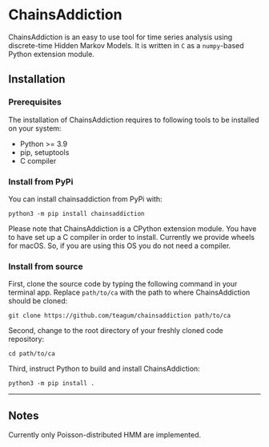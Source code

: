 # ChainsAddiction

ChainsAddiction is an easy to use tool for time series analysis using
discrete-time Hidden Markov Models. It is written in `C` as a `numpy`-based
Python extension module.


## Installation
### Prerequisites

The installation of ChainsAddiction requires to following tools to be installed
on your system:

- Python >= 3.9
- pip, setuptools
- C compiler


### Install from PyPi

You can install chainsaddiction from PyPi with:

    python3 -m pip install chainsaddiction

Please note that ChainsAddiction is a CPython extension module. You have to
have set up a C compiler in order to install. Currently we provide wheels for
macOS. So, if you are using this OS you do not need a compiler.


### Install from source

First, clone the source code by typing the following command in your terminal app.
Replace `path/to/ca` with the path to where ChainsAddiction should be cloned:

    git clone https://github.com/teagum/chainsaddiction path/to/ca

Second, change to the root directory of your freshly cloned code repository:

    cd path/to/ca

Third, instruct Python to build and install ChainsAddiction:

    python3 -m pip install .

---

## Notes
Currently only Poisson-distributed HMM are implemented.
